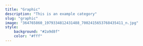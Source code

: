 ```yaml
---
title: "Graphic"
description: "This is an example category"
slug: "graphic"
image: "364765860_1979334812431488_7002415653768435411_n.jpg"
style:
    background: "#2a9d8f"
    color: "#fff"
---
```

